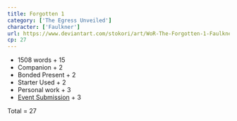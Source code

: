 ```yaml
---
title: Forgotten 1
category: ['The Egress Unveiled']
character: ['Faulkner']
url: https://www.deviantart.com/stokori/art/WoR-The-Forgotten-1-Faulkner-1123849095
cp: 27
---
```


- 1508 words + 15
- Companion + 2
- Bonded Present + 2
- Starter Used + 2
- Personal work + 3
- [Event Submission](https://wor-keeper.com/submissions/view/24402) + 3

Total = 27